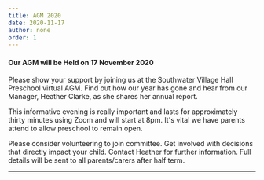 ```yaml
---
title: AGM 2020
date: 2020-11-17
author: none
order: 1
---
```


#### Our AGM will be Held on 17 November 2020

Please show your support by joining us at the Southwater Village Hall Preschool virtual AGM. Find out how our year has gone and hear from our Manager, Heather Clarke, as she shares her annual report.

This informative evening is really important and lasts for approximately thirty minutes using Zoom and will start at 8pm. It's vital we have parents attend to allow preschool to remain open.

Please consider volunteering to join committee. Get involved with decisions that directly impact your child. Contact Heather for further information.
Full details will be sent to all parents/carers after half term.

---
